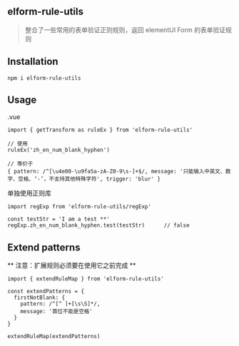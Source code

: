 ## elform-rule-utils
> 整合了一些常用的表单验证正则规则，返回 elementUI Form 的表单验证规则

## Installation
```
npm i elform-rule-utils
``` 

## Usage
.vue
```
import { getTransform as ruleEx } from 'elform-rule-utils'

// 使用
ruleEx('zh_en_num_blank_hyphen')

// 等价于
{ pattern: /^[\u4e00-\u9fa5a-zA-Z0-9\s-]+$/, message: '只能输入中英文、数字、空格、‘-’，不支持其他特殊字符', trigger: 'blur' }
```

单独使用正则库
```
import regExp from 'elform-rule-utils/regExp'

const testStr = 'I am a test **'
regExp.zh_en_num_blank_hyphen.test(testStr)      // false
```


## Extend patterns
** 注意：扩展规则必须要在使用它之前完成 **
```
import { extendRuleMap } from 'elform-rule-utils'

const extendPatterns = {
  firstNotBlank: {
    pattern: /^[^ ]+[\s\S]*/,
    message: '首位不能是空格'
  }
}

extendRuleMap(extendPatterns)
```